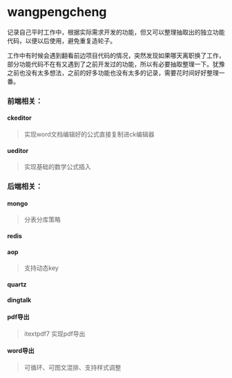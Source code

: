 # wangpengcheng
记录自己平时工作中，根据实际需求开发的功能，但又可以整理抽取出的独立功能代码，以便以后使用，避免重复造轮子。

工作中有时候会遇到翻看前边项目代码的情况，突然发现如果哪天离职换了工作，部分功能代码不在有又遇到了之前开发过的功能，所以有必要抽取整理一下。犹豫之前也没有太多想法，之前的好多功能也没有太多的记录，需要花时间好好整理一番。

### 前端相关：

#### ckeditor

> 实现word文档编辑好的公式直接复制进ck编辑器

#### ueditor

> 实现基础的数学公式插入

### 后端相关：
#### mongo
> 分表分库策略
#### redis
#### aop
> 支持动态key
#### quartz
#### dingtalk
#### pdf导出
> itextpdf7 实现pdf导出
#### word导出
> 可循环、可图文混排、支持样式调整
